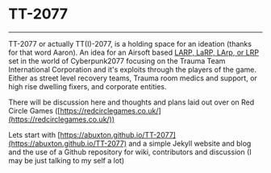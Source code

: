 # TT-2077
---------

TT-2077 or actually TT(I)-2077, is a holding space for an ideation (thanks for that word Aaron).
An idea for an Airsoft based [LARP, LaRP, LArp, or LRP](https://en.wikipedia.org/wiki/Live_action_role-playing_game) set in the world of Cyberpunk2077 focusing on the Trauma Team International Corporation and it's exploits through the players of the game. Either as street level recovery teams, Trauma room medics and support, or high rise dwelling fixers, and corporate entities.

There will be discussion here and thoughts and plans laid out over on Red Circle Games ([https://redcirclegames.co.uk/](https://redcirclegames.co.uk/))

Lets start with [https://abuxton.github.io/TT-2077](https://abuxton.github.io/TT-2077) and a simple Jekyll website and blog and the use of a Github repository for wiki, contributors and discussion (I may be just talking to my self a lot)
